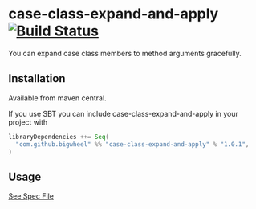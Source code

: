 # case-class-expand-and-apply [![Build Status](https://travis-ci.org/bigwheel/case-class-expand-and-apply.svg?branch=master)](https://travis-ci.org/bigwheel/case-class-expand-and-apply)

You can expand case class members to method arguments gracefully.

## Installation

Available from maven central.

If you use SBT you can include case-class-expand-and-apply in your project with

```scala
libraryDependencies ++= Seq(
  "com.github.bigwheel" %% "case-class-expand-and-apply" % "1.0.1",
)
```

## Usage

[See Spec File](https://github.com/bigwheel/case-class-expand-and-apply/blob/master/src/test/scala/com/github/bigwheel/expandandapply/ExpandAndApplySpec.scala)

